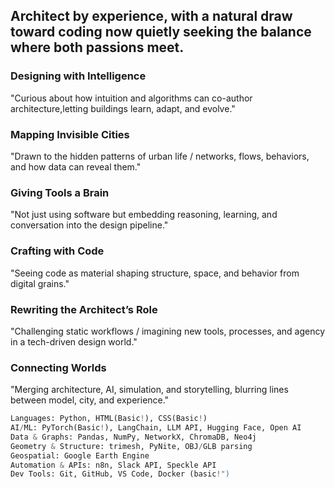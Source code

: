 ## Architect by experience, with a natural draw toward coding now quietly seeking the balance where both passions meet.
  
### Designing with Intelligence
"Curious about how intuition and algorithms can co-author architecture,letting buildings learn, adapt, and evolve."

### Mapping Invisible Cities
"Drawn to the hidden patterns of urban life / networks, flows, behaviors, and how data can reveal them."

### Giving Tools a Brain
"Not just using software but embedding reasoning, learning, and conversation into the design pipeline."

### Crafting with Code
"Seeing code as material shaping structure, space, and behavior from digital grains."

### Rewriting the Architect’s Role
"Challenging static workflows / imagining new tools, processes, and agency in a tech-driven design world."

### Connecting Worlds
"Merging architecture, AI, simulation, and storytelling, blurring lines between model, city, and experience."

```python
Languages: Python, HTML(Basic!), CSS(Basic!)
AI/ML: PyTorch(Basic!), LangChain, LLM API, Hugging Face, Open AI
Data & Graphs: Pandas, NumPy, NetworkX, ChromaDB, Neo4j
Geometry & Structure: trimesh, PyNite, OBJ/GLB parsing
Geospatial: Google Earth Engine
Automation & APIs: n8n, Slack API, Speckle API
Dev Tools: Git, GitHub, VS Code, Docker (basic!")
```
